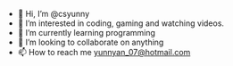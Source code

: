 - 👋 Hi, I’m @csyunny
- 👀 I’m interested in coding, gaming and watching videos.
- 🌱 I’m currently learning programming
- 💞️ I’m looking to collaborate on anything
- 📫 How to reach me yunnyan_07@hotmail.com

<!---
csyunny/csyunny is a ✨ special ✨ repository because its `README.md` (this file) appears on your GitHub profile.
You can click the Preview link to take a look at your changes.
--->
